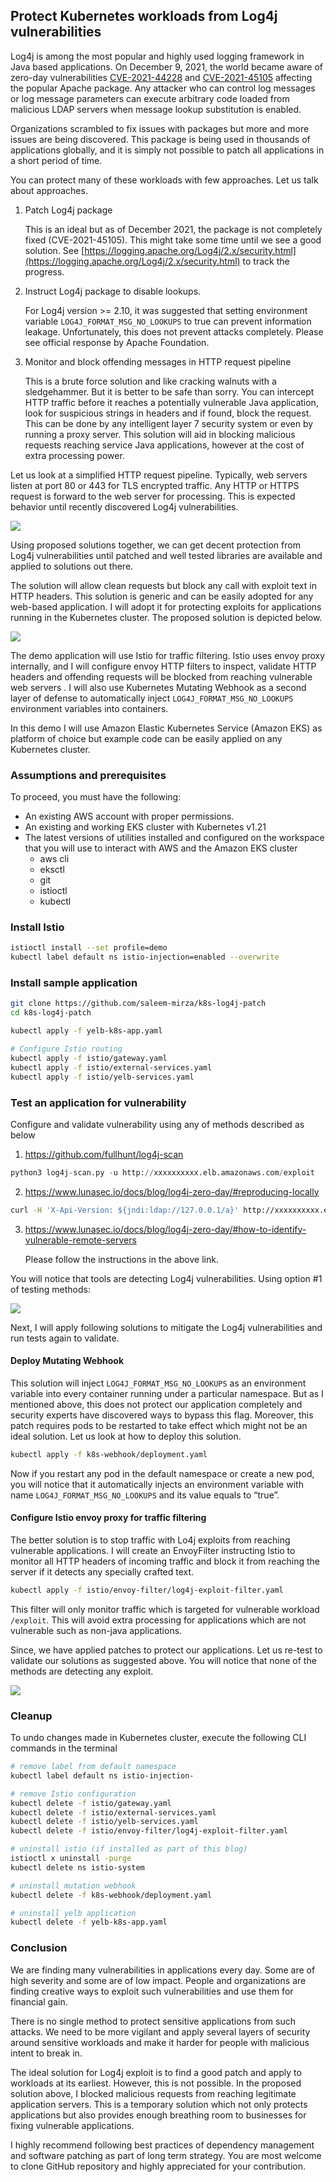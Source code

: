## Protect Kubernetes workloads from Log4j vulnerabilities

Log4j is among the most popular and highly used logging framework in Java based applications. On December 9, 2021, the world became aware of zero-day vulnerabilities [CVE-2021-44228](https://nvd.nist.gov/vuln/detail/CVE-2021-44228) and [CVE-2021-45105](https://nvd.nist.gov/vuln/detail/CVE-2021-45105) affecting the popular Apache package. Any attacker who can control log messages or log message parameters can execute arbitrary code loaded from malicious LDAP servers when message lookup substitution is enabled.

Organizations scrambled to fix issues with packages but more and more issues are being discovered. This package is being used in thousands of applications globally, and it is simply not possible to patch all applications in a short period of time.

You can protect many of these workloads with few approaches. Let us talk about approaches.

1. Patch Log4j package

   This is an ideal but as of December 2021, the package is not completely fixed (CVE-2021-45105). This might take some time until we see a good solution.
See [https://logging.apache.org/Log4j/2.x/security.html](https://logging.apache.org/Log4j/2.x/security.html) to track the progress.

2. Instruct Log4j package to disable lookups.

   For Log4j version >= 2.10, it was suggested that setting environment variable `LOG4J_FORMAT_MSG_NO_LOOKUPS` to true can prevent information leakage. Unfortunately, this does not prevent attacks completely. Please see official response by Apache Foundation.

3. Monitor and block offending messages in HTTP request pipeline

   This is a brute force solution and like cracking walnuts with a sledgehammer. But it is better to be safe than sorry. You can intercept HTTP traffic before it reaches a potentially vulnerable Java application, look for suspicious strings in headers and if found, block the request. This can be done by any intelligent layer 7 security system or even by running a proxy server. This solution will aid in blocking malicious requests reaching service Java applications, however at the cost of extra processing power.

Let us look at a simplified HTTP request pipeline. Typically, web servers listen at port 80 or 443 for TLS encrypted traffic. Any HTTP or HTTPS request is forward to the web server for processing. This is expected behavior until recently discovered Log4j vulnerabilities.

![](images/http-pipeline.png)

Using proposed solutions together, we can get decent protection from Log4j vulnerabilities until patched and well tested libraries are available and applied to solutions out there.

The solution will allow clean requests but block any call with exploit text in HTTP headers. This solution is generic and can be easily adopted for any web-based application. I will adopt it for protecting exploits for applications running in the Kubernetes cluster. The proposed solution is depicted below.

![](images/http-pipeline-with-proxy.png)

The demo application will use Istio for traffic filtering. Istio uses envoy proxy internally, and I will configure envoy HTTP filters to inspect, validate HTTP headers and offending requests will be blocked from reaching vulnerable web servers . I will also use Kubernetes Mutating Webhook as a second layer of defense to automatically inject `LOG4J_FORMAT_MSG_NO_LOOKUPS` environment variables into containers.

In this demo I will use Amazon Elastic Kubernetes Service (Amazon EKS) as platform of choice but example code can be easily applied on any Kubernetes cluster.

### Assumptions and prerequisites
To proceed, you must have the following:
* An existing AWS account with proper permissions.
* An existing and working EKS cluster with Kubernetes v1.21
* The latest versions of utilities installed and configured on the workspace that you will use to interact with AWS and the Amazon EKS cluster
  - aws cli
  - eksctl
  - git
  - istioctl
  - kubectl
  

### Install Istio
```bash
istioctl install --set profile=demo
kubectl label default ns istio-injection=enabled --overwrite
```

### Install sample application
```bash
git clone https://github.com/saleem-mirza/k8s-log4j-patch
cd k8s-log4j-patch

kubectl apply -f yelb-k8s-app.yaml

# Configure Istio routing
kubectl apply -f istio/gateway.yaml
kubectl apply -f istio/external-services.yaml
kubectl apply -f istio/yelb-services.yaml
```

### Test an application for vulnerability
Configure and validate vulnerability using any of methods described as below

1. https://github.com/fullhunt/log4j-scan
```python 
python3 log4j-scan.py -u http://xxxxxxxxxx.elb.amazonaws.com/exploit
```

2. https://www.lunasec.io/docs/blog/log4j-zero-day/#reproducing-locally
```bash 
curl -H 'X-Api-Version: ${jndi:ldap://127.0.0.1/a}' http://xxxxxxxxxx.elb.amazonaws.com/exploit
```
3. https://www.lunasec.io/docs/blog/log4j-zero-day/#how-to-identify-vulnerable-remote-servers
   
   Please follow the instructions in the above link.
   
You will notice that tools are detecting Log4j vulnerabilities.
Using option #1 of testing methods:
   
![](images/img_with_vul.png)

Next, I will apply following solutions to mitigate the Log4j vulnerabilities and run tests again to validate.

#### Deploy Mutating Webhook

This solution will inject `LOG4J_FORMAT_MSG_NO_LOOKUPS` as an environment variable into every container running under a particular namespace. But as I mentioned above, this does not protect our application completely and security experts have discovered  ways to bypass this flag. Moreover, this patch requires pods to be restarted to take effect which might not be an ideal solution.
Let us look at how to deploy this solution.
```bash
kubectl apply -f k8s-webhook/deployment.yaml
```
Now if you restart any pod in the default namespace or create a new pod, you will notice that it automatically injects an environment variable with name `LOG4J_FORMAT_MSG_NO_LOOKUPS` and its value equals to “true”.

#### Configure Istio envoy proxy for traffic filtering
The better solution is to stop traffic with Lo4j exploits from reaching vulnerable applications.  I will create an EnvoyFilter instructing Istio to monitor all HTTP headers of incoming traffic and block it from reaching the server if it detects any specially crafted text.
```bash
kubectl apply -f istio/envoy-filter/log4j-exploit-filter.yaml
```
This filter will only  monitor traffic which is targeted for vulnerable workload `/exploit`. This will avoid extra processing for applications which are not vulnerable such as non-java applications.

Since, we have applied patches to protect our applications. Let us re-test to validate our solutions as suggested above. You will notice that none of the methods are detecting any exploit.

![](images/img_with_no_vul.png)

### Cleanup
To undo changes made in Kubernetes cluster, execute the following CLI commands in the terminal

```bash
# remove label from default namespace
kubectl label default ns istio-injection-

# remove Istio configuration
kubectl delete -f istio/gateway.yaml
kubectl delete -f istio/external-services.yaml
kubectl delete -f istio/yelb-services.yaml
kubectl delete -f istio/envoy-filter/log4j-exploit-filter.yaml

# uninstall istio (if installed as part of this blog)
istioctl x uninstall -purge
kubectl delete ns istio-system

# uninstall mutation webhook
kubectl delete -f k8s-webhook/deployment.yaml

# uninstall yelb application
kubectl delete -f yelb-k8s-app.yaml
```

### Conclusion

We are finding many vulnerabilities in applications every day. Some are of high severity and some are of low impact. People and organizations are finding creative ways to exploit such vulnerabilities and use them for financial gain.

There is no single method to protect sensitive applications from such attacks. We need to be more vigilant and apply several layers of security around sensitive workloads and make it harder for people with malicious intent to break in.

The ideal solution for Log4j exploit is to find a good patch and apply to workloads at its earliest. However, this is not possible. In the proposed solution above, I blocked malicious requests from reaching legitimate application servers. This is a temporary solution which not only protects applications but also provides enough breathing room to businesses for fixing vulnerable applications.

I highly recommend following best practices of dependency management and software patching as part of long term strategy. You are most welcome to clone GitHub repository and highly appreciated for your contribution.
